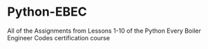# Python-EBEC

All of the Assignments from Lessons 1-10 of the Python Every Boiler Engineer Codes certification course
